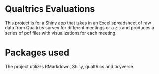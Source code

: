 # Qualtrics Evaluations 

This project is for a Shiny app that takes in an Excel spreadsheet of raw data from Qualtrics survey for different meetings or a zip and produces a series of pdf files with visualizations for each meeting.

# Packages used

The project utilizes RMarkdown, Shiny, qualtRics and tidyverse.
